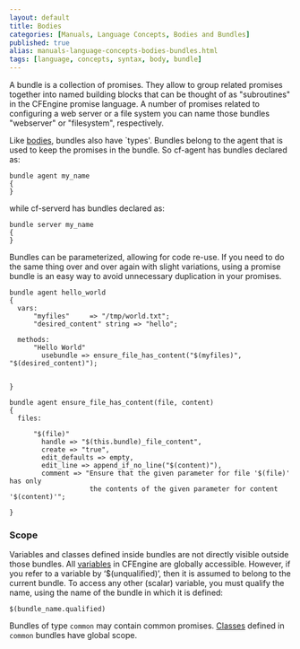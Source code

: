 ```yaml
---
layout: default
title: Bodies
categories: [Manuals, Language Concepts, Bodies and Bundles]
published: true
alias: manuals-language-concepts-bodies-bundles.html
tags: [language, concepts, syntax, body, bundle]
---
```


A bundle is a collection of promises. They allow to group related promises 
together into named building blocks that can be thought of as "subroutines" in 
the CFEngine promise language. A number of promises related to configuring a 
web server or a file system you can name those bundles "webserver" or 
"filesystem", respectively.

Like [bodies](manuals-language-concepts-bodies.html), bundles also have 
`types'. Bundles belong to the agent that is used to keep the promises in the 
bundle. So cf-agent has bundles declared as:

    bundle agent my_name
    {
    }

while cf-serverd has bundles declared as:

    bundle server my_name
    {
    }

Bundles can be parameterized, allowing for code re-use. If you need to do the 
same thing over and over again with slight variations, using a promise bundle 
is an easy way to avoid unnecessary duplication in your promises.

    bundle agent hello_world
    {
      vars:
          "myfiles"     => "/tmp/world.txt";
          "desired_content" string => "hello";
    
      methods:
          "Hello World"
            usebundle => ensure_file_has_content("$(myfiles)", "$(desired_content)");
        
    
    }

    bundle agent ensure_file_has_content(file, content)
    {
      files:
    
          "$(file)"
            handle => "$(this.bundle)_file_content",
            create => "true",
            edit_defaults => empty,
            edit_line => append_if_no_line("$(content)"),
            comment => "Ensure that the given parameter for file '$(file)' has only
                        the contents of the given parameter for content '$(content)'";
    
    }

### Scope

Variables and classes defined inside bundles are not directly visible outside 
those bundles. All [variables](manuals-language-concepts-variables.html) in 
CFEngine are globally accessible. However, if you refer to a variable by 
‘$(unqualified)’, then it is assumed to belong to the current bundle. To 
access any other (scalar) variable, you must qualify the name, using the name 
of the bundle in which it is defined:

    $(bundle_name.qualified)

Bundles of type `common` may contain common promises. 
[Classes](manuals-language-concepts-classes.html) defined in `common` bundles 
have global scope.
